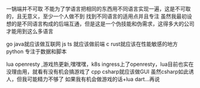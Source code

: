 一锅端并不可取
不能为了学语言把相同的东西用不同语言实现一遍，这是不可取的，且无意义，至少一个人做不到
找到不同语言的适用点并且专注
虽然我最初设想的是不同语言构成的后端互通，但是这是一个伪技能和伪需求，这得多大的公司才能用到这么多语言

go java就应该做互联网
js ts 就应该做前端
c rust就应该在性能敏感的地方
python 专注于数据和脚本

lua openresty ,游戏热更新,嘿嘿嘿，k8s ingress上了openresty，lua目前也实在没理由用，就看有没有机会搞游戏了
cpp csharp就应该做GUI 虽然csharp如此诱人，但我可能精力不够了 如果我有机会做游戏的话+lua
dart...再说